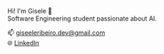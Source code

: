 Hi! I'm Gisele 👋  
Software Engineering student passionate about AI.

📫 giseeleribeiro.dev@gmail.com  
🌐 [LinkedIn](https://www.linkedin.com/in/giseeleribeiro/)
